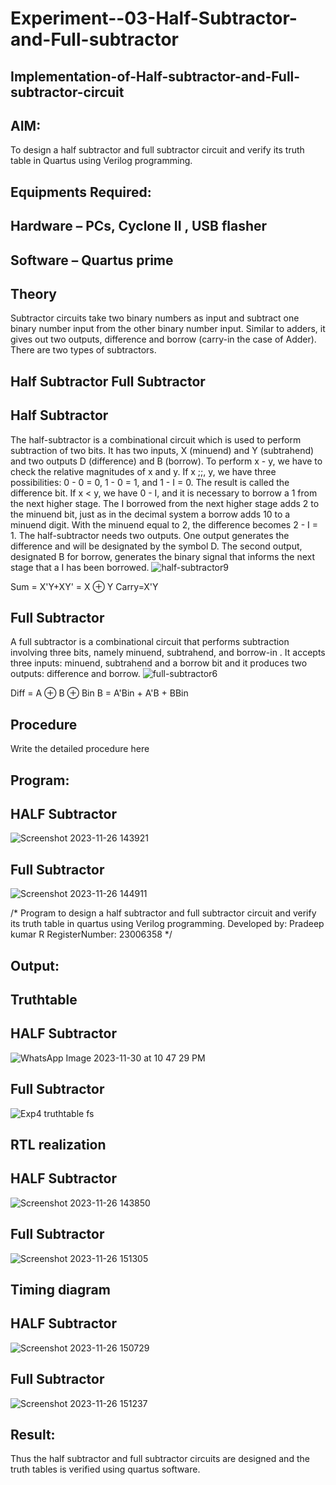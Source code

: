# Experiment--03-Half-Subtractor-and-Full-subtractor
## Implementation-of-Half-subtractor-and-Full-subtractor-circuit
## AIM:
To design a half subtractor and full subtractor circuit and verify its truth table in Quartus using Verilog programming.

## Equipments Required:
## Hardware – PCs, Cyclone II , USB flasher
## Software – Quartus prime
## Theory
Subtractor circuits take two binary numbers as input and subtract one binary number input from the other binary number input. Similar to adders, it gives out two outputs, difference and borrow (carry-in the case of Adder). There are two types of subtractors.

## Half Subtractor Full Subtractor
## Half Subtractor
The half-subtractor is a combinational circuit which is used to perform subtraction of two bits. It has two inputs, X (minuend) and Y (subtrahend) and two outputs D (difference) and B (borrow). To perform x - y, we have to check the relative magnitudes of x and y. If x ;;, y, we have three possibilities: 0 - 0 = 0, 1 - 0 = 1, and 1 - I = 0. The result is called the difference bit. If x < y, we have 0 - I, and it is necessary to borrow a 1 from the next higher stage. The I borrowed from the next higher stage adds 2 to the minuend bit, just as in the decimal system a borrow adds 10 to a minuend digit. With the minuend equal to 2, the difference becomes 2 - I = 1. The half-subtractor needs two outputs. One output generates the difference and will be designated by the symbol D. The second output, designated B for borrow, generates the binary signal that informs the next stage that a I has been borrowed.
![half-subtractor9](https://user-images.githubusercontent.com/36288975/166112538-58c3bc7c-ee5d-4e6a-ac8d-8e8328efe27a.png)


Sum = X'Y+XY' = X ⊕ Y
Carry=X'Y

## Full Subtractor
A full subtractor is a combinational circuit that performs subtraction involving three bits, namely minuend, subtrahend, and borrow-in . It accepts three inputs: minuend, subtrahend and a borrow bit and it produces two outputs: difference and borrow. 
![full-subtractor6](https://user-images.githubusercontent.com/36288975/166112541-24c68359-3de8-4674-ae22-8272ffc385ed.png)


Diff = A ⊕ B ⊕ Bin B = A'Bin + A'B + BBin

## Procedure



Write the detailed procedure here 


## Program:

## HALF Subtractor

![Screenshot 2023-11-26 143921](https://github.com/Pradeepkumar-2005/Experiment--03-Half-Subtractor-and-Full-subtractor/assets/147474038/2db9866a-b48c-4b36-8b9c-de8d80889674)


## Full Subtractor

![Screenshot 2023-11-26 144911](https://github.com/Pradeepkumar-2005/Experiment--03-Half-Subtractor-and-Full-subtractor/assets/147474038/eb2ba6f2-0ac3-4ef2-b463-e6e9f9822641)

/*
Program to design a half subtractor and full subtractor circuit and verify its truth table in quartus using Verilog programming.
Developed by: Pradeep kumar R
RegisterNumber:  23006358
*/

## Output:

## Truthtable

## HALF Subtractor

![WhatsApp Image 2023-11-30 at 10 47 29 PM](https://github.com/Pradeepkumar-2005/Experiment--03-Half-Subtractor-and-Full-subtractor/assets/147474038/5ca1e424-5428-4b6c-9a8a-27dc80b5791b)

## Full Subtractor

![Exp4 truthtable fs](https://github.com/Pradeepkumar-2005/Experiment--03-Half-Subtractor-and-Full-subtractor/assets/147474038/2218e123-9b96-442c-8572-67c90bc8f589)



##  RTL realization

## HALF Subtractor

![Screenshot 2023-11-26 143850](https://github.com/Pradeepkumar-2005/Experiment--03-Half-Subtractor-and-Full-subtractor/assets/147474038/0d4410c8-d45e-4ae2-9c8c-f455a1a8bc69)


## Full Subtractor

![Screenshot 2023-11-26 151305](https://github.com/Pradeepkumar-2005/Experiment--03-Half-Subtractor-and-Full-subtractor/assets/147474038/0c2af869-f498-4cbf-a0b8-482d3c942120)




## Timing diagram 

## HALF Subtractor

![Screenshot 2023-11-26 150729](https://github.com/Pradeepkumar-2005/Experiment--03-Half-Subtractor-and-Full-subtractor/assets/147474038/71701176-8190-478a-8764-23fa2f0df2b7)

## Full Subtractor

![Screenshot 2023-11-26 151237](https://github.com/Pradeepkumar-2005/Experiment--03-Half-Subtractor-and-Full-subtractor/assets/147474038/0e141dcb-3be5-4e11-8353-f5434f586aaa)


## Result:
Thus the half subtractor and full subtractor circuits are designed and the truth tables is verified using quartus software.
